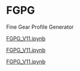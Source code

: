 # FGPG
Fine Gear Profile Generator

[FGPG_V11.ipynb](FGPG_V11.ipynb)

[FGPG_V11.ipynb](https://github.com/dymaxionkim/FGPG/blob/master/FGPG_V11.ipynb)

[FGPG_V11.ipynb](http://nbviewer.ipython.org/urls/github.com/dymaxionkim/FGPG/blob/master/FGPG_V11.ipynb)



